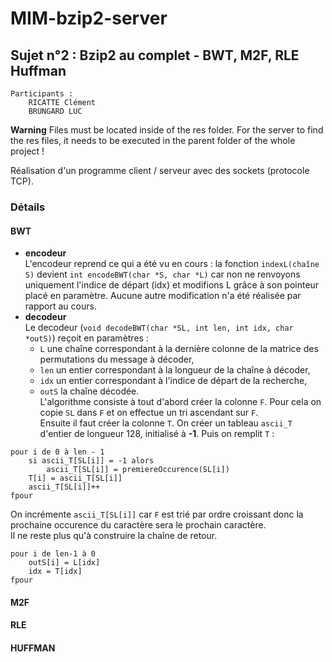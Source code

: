 # MIM-bzip2-server

## Sujet n°2 : Bzip2 au complet - BWT, M2F, RLE Huffman

    Participants :
        RICATTE Clément  
        BRUNGARD LUC

**Warning**
Files must be located inside of the res folder.
For the server to find the res files, it needs to be executed in the parent folder of the whole project !

Réalisation d'un programme client / serveur avec des sockets (protocole TCP).

### Détails
#### BWT
- **encodeur**  
L'encodeur reprend ce qui a été vu en cours : la fonction `indexL(chaîne S)` devient `int encodeBWT(char *S, char *L)` car non ne renvoyons uniquement l'indice de départ (idx) et modifions L grâce à son pointeur placé en paramètre. Aucune autre modification n'a été réalisée par rapport au cours.
- **decodeur**  
Le decodeur (`void decodeBWT(char *SL, int len, int idx, char *outS)`) reçoit en paramètres :
    - `L` une chaîne correspondant à la dernière colonne de la matrice des permutations du message à décoder,
    - `len` un entier correspondant à la longueur de la chaîne à décoder,
    - `idx` un entier correspondant à l'indice de départ de la recherche,
    - `outS` la chaîne décodée.  
L'algorithme consiste à tout d'abord créer la colonne `F`. Pour cela on copie `SL` dans `F` et on effectue un tri ascendant sur `F`.  
Ensuite il faut créer la colonne `T`. On créer un tableau `ascii_T` d'entier de longueur 128, initialisé à **-1**. Puis on remplit `T` :
```
pour i de 0 à len - 1
    si ascii_T[SL[i]] = -1 alors
        ascii_T[SL[i]] = premiereOccurence(SL[i])
    T[i] = ascii_T[SL[i]]
    ascii_T[SL[i]]++
fpour
```
On incrémente `ascii_T[SL[i]]` car `F` est trié par ordre croissant donc la prochaine occurence du caractère sera le prochain caractère.  
Il ne reste plus qu'à construire la chaîne de retour.
```
pour i de len-1 à 0
    outS[i] = L[idx]
    idx = T[idx]
fpour
```
#### M2F

#### RLE

#### HUFFMAN
